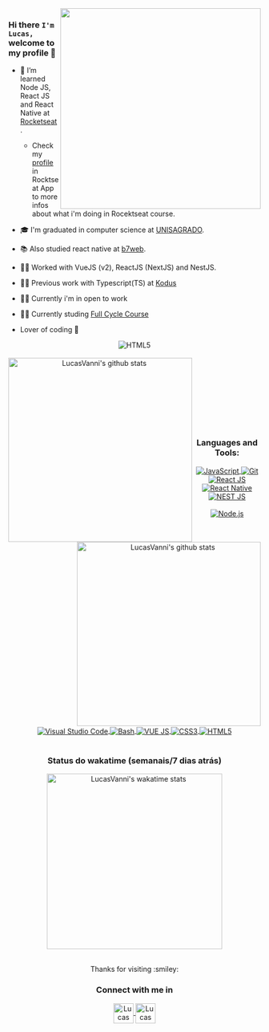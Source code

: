 <img align="right" width="400" src="https://media.giphy.com/media/qgQUggAC3Pfv687qPC/giphy.gif" />

### Hi there `I'm Lucas,` welcome to my profile 👋

- :rocket: I’m learned Node JS, React JS and React Native at [Rocketseat](https://rocketseat.com.br).
    - Check my [profile](https://app.rocketseat.com.br/me/lucas-vanni) in Rocktseat App to more infos about what i'm doing in Rocektseat course. 
- :mortar_board: I'm graduated in computer science at [UNISAGRADO](https://unisagrado.edu.br).
- :books: Also studied react native at [b7web](https://b7web.com.br).
- :man_technologist: Worked with VueJS (v2), ReactJS (NextJS) and NestJS.
- :man_technologist: Previous work with Typescript(TS) at [Kodus](https://github.com/kodustech)
- :man_technologist: Currently i'm in open to work
- :man_technologist: Currently studing [Full Cycle Course](https://fullcycle.com.br/)

- Lover of coding :exploding_head:


<div align="center" >
    <img align="center" alt="HTML5" src="https://github.com/LucasVanni/LucasVanni/blob/output/github-contribution-grid-snake.svg" /> 
    <br />
    <br />
    <img align="left" width="367" src="https://github-readme-stats.vercel.app/api/top-langs/?username=LucasVanni&layout=compact&theme=algolia" alt="LucasVanni's github stats" />
    <img align="right" width="367" src="https://github-readme-stats.vercel.app/api?username=LucasVanni&show_icons=true&theme=algolia&count_private=true" alt="LucasVanni's github stats" />
</div>
    
<br />
<br />
<br />
<br />
<br />
<br />
<br />
<br />

<div align="center">
   <h3>Languages and Tools:</h3>
    <div>
         <a href="https://developer.mozilla.org/pt-BR/docs/Web/JavaScript">
            <img align="center" alt="JavaScript" src="https://img.shields.io/badge/-Javascript-222222?style=for-the-badge&logoColor=ff0&logo=javascript" />
        </a>
        <a href="https://git-scm.com">
            <img align="center" alt="Git" src="https://img.shields.io/badge/-Git-F54D27?style=for-the-badge&logoColor=fff&logo=git" />
         </a>
         <a href="https://pt-br.reactjs.org">
            <img align="center" alt="React JS" src="https://img.shields.io/badge/-React-0499B0?style=for-the-badge&logoColor=fff&logo=react" />
        </a>
         <a href="https://reactnative.dev" >
            <img align="center" alt="React Native" src="https://img.shields.io/badge/-React_Native-0488B0?style=for-the-badge&logoColor=fff&logo=react" />
        </a>
        <a href="https://nestjs.com">
            <img align="center" alt="NEST JS" src="https://img.shields.io/badge/-NEST_JS-ccc?style=for-the-badge&logoColor=E0234E&logo=nestJS" />
        </a>  
    </div>
    <br/>
    <div>
        <a href="https://nodejs.org/en/">
            <img align="center" alt="Node.js" src="https://img.shields.io/badge/-Node_JS-018635?style=for-the-badge&logoColor=fff&logo=node.js" />
        </a>
        <a href="https://code.visualstudio.com">
            <img align="center" alt="Visual Studio Code" src="https://img.shields.io/badge/-VS_Code-0074C1?style=for-the-badge&logoColor=fff&logo=visual-studio-code" />
        </a>
        <a href="https://ohmyz.sh">
            <img align="center" alt="Bash" src="https://img.shields.io/badge/-Terminal-0277BD?style=for-the-badge&logoColor=fff&logo=powershell" />
        </a>
        <a href="https://vuejs.org">
            <img align="center" alt="VUE JS" src="https://img.shields.io/badge/-Vue_JS-31475E?style=for-the-badge&logoColor=3FB984&logo=vue.js" />
        </a>
        <a href="https://www.w3.org/Style/CSS/Overview.en.html">
            <img align="center" alt="CSS3" src="https://img.shields.io/badge/-CSS3-57A7E4?style=for-the-badge&logoColor=fff&logo=css3" />
        </a>
        <a href="https://developer.mozilla.org/pt-BR/docs/Web/HTML/HTML5"> 
            <img align="center" alt="HTML5" src="https://img.shields.io/badge/-HTML5-E54C21?style=for-the-badge&logoColor=fff&logo=html5" /> 
        </a>
    </div>
 </div>
 
<br/>

<div align="center">
    <h3>Status do wakatime (semanais/7 dias atrás)</h3>
     <a href="https://wakatime.com/@lucasvanni">
        <img  width="350" src="https://github-readme-stats.vercel.app/api/wakatime?username=lucasvanni&show_icons=true&theme=algolia" alt="LucasVanni's wakatime stats" />
    </a>
</div>
 
 <br/>
 
<div>
    <div align="center" >
        <p>Thanks for visiting :smiley:</>
    </div>

<div align="center">
    <h3 align="center">Connect with me in</h3>
    <a href="https://www.linkedin.com/in/lucas-v0579/">
        <img align="center" alt="Lucas Vanni | LinkedIn"  width="40px" src="https://github.com/LucasVanni/LucasVanni/blob/master/imgs/linkedin.png" />
    </a>
    <a  href="https://github.com/LucasVanni">
        <img align="center" alt="Lucas Vanni | Github" width="40px"  src="https://github.com/LucasVanni/LucasVanni/blob/master/imgs/github.png" />
    </a>
</div>
